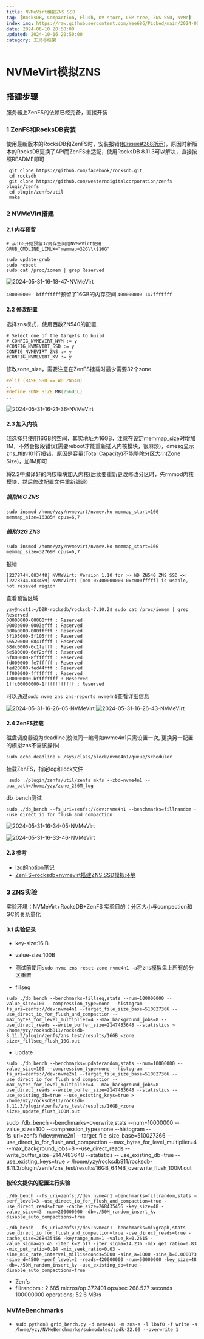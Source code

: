 ```yaml
---
title: NVMeVirt模拟ZNS SSD
tag: [RocksDB, Compaction, Flush, KV store, LSM-tree, ZNS SSD, NVMe]
index_img: https://raw.githubusercontent.com/Yee686/Picbed/main/2024-05-31-16-26-43-NVMeVirt.png
date: 2024-06-10 20:50:00
updated: 2024-10-16 20:50:00
category: 工具与框架
---
```


# NVMeVirt模拟ZNS

## 搭建步骤

服务器上ZenFS的依赖已经完备，直接开装

### 1 ZenFS和RocksDB安装

使用最新版本的RocksDB和ZenFS时，安装报错([如issue#288所示](https://github.com/westerndigitalcorporation/zenfs/issues/288))，原因时新版本的RocksDB更换了API而ZenFS未适配，使用RocksDB 8.11.3可以解决，直接按照README即可

``` shell
 git clone https://github.com/facebook/rocksdb.git
 cd rocksdb
 git clone https://github.com/westerndigitalcorporation/zenfs plugin/zenfs
 cd plugin/zenfs/util
 make
```

### 2 NVMeVirt搭建

#### 2.1 内存预留

``` shell
# 从16G开始预留32内存空间给NVMeVirt使用
GRUB_CMDLINE_LINUX="memmap=32G\\\$16G"
```

``` shell
sudo update-grub
sudo reboot
sudo cat /proc/iomem | grep Reserved 
```

![2024-05-31-16-18-47-NVMeVirt](https://raw.githubusercontent.com/Yee686/Picbed/main/2024-05-31-16-18-47-NVMeVirt.png)

`400000000- bffffffff`预留了16GB的内存空间
`400000000-147fffffff`

#### 2.2 修改配置

选择zns模式，使用西数ZN540的配置

``` shell
# Select one of the targets to build
# CONFIG_NVMEVIRT_NVM := y
#CONFIG_NVMEVIRT_SSD := y
CONFIG_NVMEVIRT_ZNS := y
#CONFIG_NVMEVIRT_KV := y
```

修改zone_size，需要注意在ZenFS挂载时最少需要32个zone

``` c++
#elif (BASE_SSD == WD_ZN540)
...
#define ZONE_SIZE MB(256ULL)
...
```

![2024-05-31-16-21-36-NVMeVirt](https://raw.githubusercontent.com/Yee686/Picbed/main/2024-05-31-16-21-36-NVMeVirt.png)

#### 2.3 加入内核

我选择只使用16GB的空间，其实地址为16GB，注意在设定memmap_size时增加1M，不然会报段错误(需要reboot才能重新插入内核模块，很麻烦)，dmesg显示zns_ftl的101行报错，原因是容量(Total Capacity)不能整除分区大小(Zone Size)，加1M即可

将2.2中编译好的内核模块加入内核(后续要重新更改修改分区时，先rmmod内核模块，然后修改配置文件重新编译)

##### 模拟16G ZNS

``` shell
sudo insmod /home/yzy/nvmevirt/nvmev.ko memmap_start=16G memmap_size=16385M cpus=6,7
```

##### 模拟32G ZNS

``` shell
sudo insmod /home/yzy/nvmevirt/nvmev.ko memmap_start=16G memmap_size=32769M cpus=6,7
```

报错

``` shell
[2278744.083448] NVMeVirt: Version 1.10 for >> WD ZN540 ZNS SSD <<
[2278744.083459] NVMeVirt: [mem 0x400000000-0xc000fffff] is usable, not reseved region
```

查看预留区域

``` shell
yzy@host1:~/DZR-rocksdb/rocksdb-7.10.2$ sudo cat /proc/iomem | grep Reserved
00000000-00000fff : Reserved
0003e000-0003efff : Reserved
000a0000-000fffff : Reserved
5f105000-5f105fff : Reserved
66520000-6841ffff : Reserved
68dc0000-6c1fefff : Reserved
6e580000-6ef2bfff : Reserved
6f800000-8fffffff : Reserved
fd000000-fe7fffff : Reserved
fed20000-fed44fff : Reserved
ff000000-ffffffff : Reserved
400000000-bffffffff : Reserved
1ffc00000000-1fffffffffff : Reserved
```

可以通过`sudo nvme zns zns-reports nvme4n1`查看详细信息

![2024-05-31-16-26-05-NVMeVirt](https://raw.githubusercontent.com/Yee686/Picbed/main/2024-05-31-16-26-05-NVMeVirt.png)
![2024-05-31-16-26-43-NVMeVirt](https://raw.githubusercontent.com/Yee686/Picbed/main/2024-05-31-16-26-43-NVMeVirt.png)

#### 2.4 ZenFS挂载

磁盘调度器设为deadline(貌似同一编号如nvme4n1只需设置一次, 更换另一配置的模拟zns不需该操作)

``` shell
sudo echo deadline > /sys/class/block/nvme4n1/queue/scheduler
```

挂载ZenFS，指定log和lock文件

``` shell
 sudo ./plugin/zenfs/util/zenfs mkfs --zbd=nvme4n1 --aux_path=/home/yzy/zone_256M_log
```

db_bench测试

``` shell
sudo ./db_bench --fs_uri=zenfs://dev:nvme4n1 --benchmarks=fillrandom --use_direct_io_for_flush_and_compaction
```

![2024-05-31-16-34-05-NVMeVirt](https://raw.githubusercontent.com/Yee686/Picbed/main/2024-05-31-16-34-05-NVMeVirt.png)

![2024-05-31-16-33-46-NVMeVirt](https://raw.githubusercontent.com/Yee686/Picbed/main/2024-05-31-16-33-46-NVMeVirt.png)

#### 2.3 参考

- [lzq的notion笔记](https://ziqi-rocks-on-zns.notion.site/1-NVMEvirt-NVMEvirt-RockDB-Zenfs-7292a6396ed84fc29010a8d0ed768d9b)
- [ZenFS+rocksdb+nvmevirt搭建ZNS SSD模拟环境](https://blog.csdn.net/yumWant2debug/article/details/131355223)

### 3 ZNS实验

实验环境：NVMeVirt+RocksDB+ZenFS
实验目的：分区大小与compection和GC的关系量化

#### 3.1 实验记录

- key-size:16 B
- value-size:100B

- 测试前使用`sudo nvme zns reset-zone nvme4n1 -a`将zns模拟盘上所有的分区重置
- fillseq

``` shell
sudo ./db_bench --benchmarks=fillseq,stats --num=100000000 --value_size=100 --compression_type=none --histogram --fs_uri=zenfs://dev:nvme4n1 --target_file_size_base=510027366 --use_direct_io_for_flush_and_compaction --max_bytes_for_level_multiplier=4 --max_background_jobs=8 --use_direct_reads --write_buffer_size=2147483648 --statistics > /home/yzy/rocksdb811/rocksdb-8.11.3/plugin/zenfs/zns_test/results/16GB_<zone size>_fillseq_flush_10G.out
```

- update

``` shell
sudo ./db_bench --benchmarks=updaterandom,stats --num=10000000 --value_size=100 --compression_type=none --histogram --fs_uri=zenfs://dev:nvme2n1 --target_file_size_base=510027366 --use_direct_io_for_flush_and_compaction --max_bytes_for_level_multiplier=4 --max_background_jobs=8 --use_direct_reads --write_buffer_size=2147483648 --statistics --use_existing_db=true --use_existing_keys=true > /home/yzy/rocksdb811/rocksdb-8.11.3/plugin/zenfs/zns_test/results/16GB_<zone size>_update_flush_100M.out
```

sudo ./db_bench --benchmarks=overwrite,stats --num=10000000 --value_size=100 --compression_type=none --histogram --fs_uri=zenfs://dev:nvme2n1 --target_file_size_base=510027366 --use_direct_io_for_flush_and_compaction --max_bytes_for_level_multiplier=4 --max_background_jobs=8 --use_direct_reads --write_buffer_size=2147483648 --statistics -- use_existing_db=true --use_existing_keys=true > /home/yzy/rocksdb811/rocksdb-8.11.3/plugin/zenfs/zns_test/results/16GB_64MB_overwrite_flush_100M.out


#### 按论文提供的配置进行实验

``` shell
./db_bench --fs_uri=zenfs://dev:nvme4n1 –benchmarks=fillrandom,stats –perf_level=3 -use_direct_io_for_flush_and_compaction=true -use_direct_reads=true -cache_size=268435456 -key_size=48 -value_size=43 -num=200000000 -db=./50M_random_insert_kv -disable_auto_compactions=true
```

``` shell
./db_bench --fs_uri=zenfs://dev:nvme4n1 –benchmarks=mixgraph,stats -use_direct_io_for_flush_and_compaction=true -use_direct_reads=true -cache_size=268435456 -keyrange_num=1 -value_k=0.2615 -value_sigma=25.45 -iter_k=2.517 -iter_sigma=14.236 -mix_get_ratio=0.83 -mix_put_ratio=0.14 -mix_seek_ratio=0.03 -sine_mix_rate_interval_milliseconds=5000 -sine_a=1000 -sine_b=0.000073 -sine_d=4500 –perf_level=2 -reads=420000000 -num=50000000 -key_size=48 -db=./50M_random_insert_kv -use_existing_db=true -disable_auto_compactions=true
```

- Zenfs
- fillrandom   :       2.685 micros/op 372401 ops/sec 268.527 seconds 100000000 operations;   52.6 MB/s

### NVMeBenchmarks

- `sudo python3 grid_bench.py -d nvme4n1 -m zns-a -l lbaf0 -f write -s /home/yzy/NVMeBenchmarks/submodules/spdk-22.09 --overwrite 1`